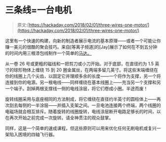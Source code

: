 # 三条线=一台电机

> 原文:[https://hackaday.com/2018/02/01/three-wires-one-motor/](https://hackaday.com/2018/02/01/three-wires-one-motor/)

这里有一个快速的构建，向新的制造者展示电流的基本原理——或者一个可能让你赚一美元的很酷的聚会技巧。来自[等离子频道]的[Jay]展示了如何在不到五分钟的时间内用三根漆包线制作一个简单的[马达。](https://www.youtube.com/watch?v=y00fPzC-xiA)

从一卷 26 号或更粗的磁线和一把剪刀或小刀开始。对于底部，在直径约为 1.5 英寸的球形物体上缠绕 15 到 20 圈金属丝，在两端多留几英寸。将这些末端缠绕在你的线圈上几个尖齿，以固定它并理顺多余的长度——一个将作为支撑，另一个将连接到你的电源。另一根电线——同样缠绕在基本线圈上——充当另一个支撑和另一个端子。刮掉两根支撑线一侧的电线涂层，将它们卷成小圈。半途而废！

旋转线圈采用与底座相同的方法制成，将它缠绕在直径约半英寸的圆柱体上——再次刮去每侧的一半涂层——并插入支架之间。一旦电池连接两个终端，两个线圈的电磁场就会相互排斥。随着旋转的线圈旋转，电线涂层断开电路足够长的时间，以在再次开始之前完成一次旋转。请全神贯注的观众鼓掌。

同样，这是一个简单的速成课程，但这些原则可以用来优化任何无刷电机或复兴一架陷入困境的四轴飞行器。